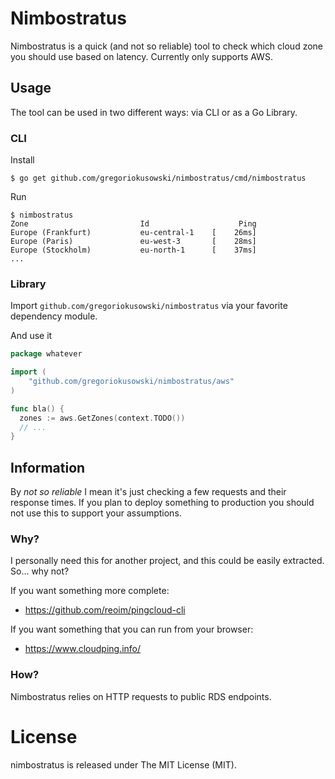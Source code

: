 # Nimbostratus

Nimbostratus is a quick (and not so reliable) tool to check which cloud zone you should use based on latency.
Currently only supports AWS.

## Usage

The tool can be used in two different ways: via CLI or as a Go Library.

### CLI

Install

```
$ go get github.com/gregoriokusowski/nimbostratus/cmd/nimbostratus
```

Run

```
$ nimbostratus
Zone                         Id                    Ping
Europe (Frankfurt)           eu-central-1    [    26ms]
Europe (Paris)               eu-west-3       [    28ms]
Europe (Stockholm)           eu-north-1      [    37ms]
...
```

### Library

Import `github.com/gregoriokusowski/nimbostratus` via your favorite dependency module.

And use it

```go
package whatever

import (
	"github.com/gregoriokusowski/nimbostratus/aws"
)

func bla() {
  zones := aws.GetZones(context.TODO())
  // ...
}
```

## Information

By _not so reliable_ I mean it's just checking a few requests and their response times.
If you plan to deploy something to production you should not use this to support your assumptions.

### Why?

I personally need this for another project, and this could be easily extracted. So... why not?

If you want something more complete:
* https://github.com/reoim/pingcloud-cli

If you want something that you can run from your browser:
* https://www.cloudping.info/

### How?

Nimbostratus relies on HTTP requests to public RDS endpoints.

# License

nimbostratus is released under The MIT License (MIT).
